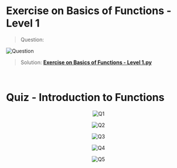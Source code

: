 # Exercise on Basics of Functions - Level 1

> Question:

![Question](https://user-images.githubusercontent.com/49478000/222770659-b3858e9c-fdf0-401e-ad86-e4f2d3650976.png)

> Solution: [**Exercise on Basics of Functions - Level 1.py**](https://github.com/iamwatchdogs/Infytq-Programming-Fundamentals-using-Python-Part-1/blob/main/Introduction%20to%20Functions/Exercise%20on%20Basics%20of%20Functions%20-%20Level%201.py)

<br/>

# Quiz - Introduction to Functions

<div align="center">

![Q1](https://user-images.githubusercontent.com/49478000/222772386-e50a0f7a-2f64-42dc-b2d6-21cee4d47ad0.png)

![Q2](https://user-images.githubusercontent.com/49478000/222772495-b496cd88-8dfa-433c-b983-61b8483fe58a.png)

![Q3](https://user-images.githubusercontent.com/49478000/222772551-90db63a4-84e5-4bc1-a212-7e69e4094c3b.png)

![Q4](https://user-images.githubusercontent.com/49478000/222772755-368eba5d-9aa9-4831-9afe-b60540d44f44.png)

![Q5](https://user-images.githubusercontent.com/49478000/222772815-87aeacc2-685c-4a2f-87e0-9c59eb594367.png)

</div>
